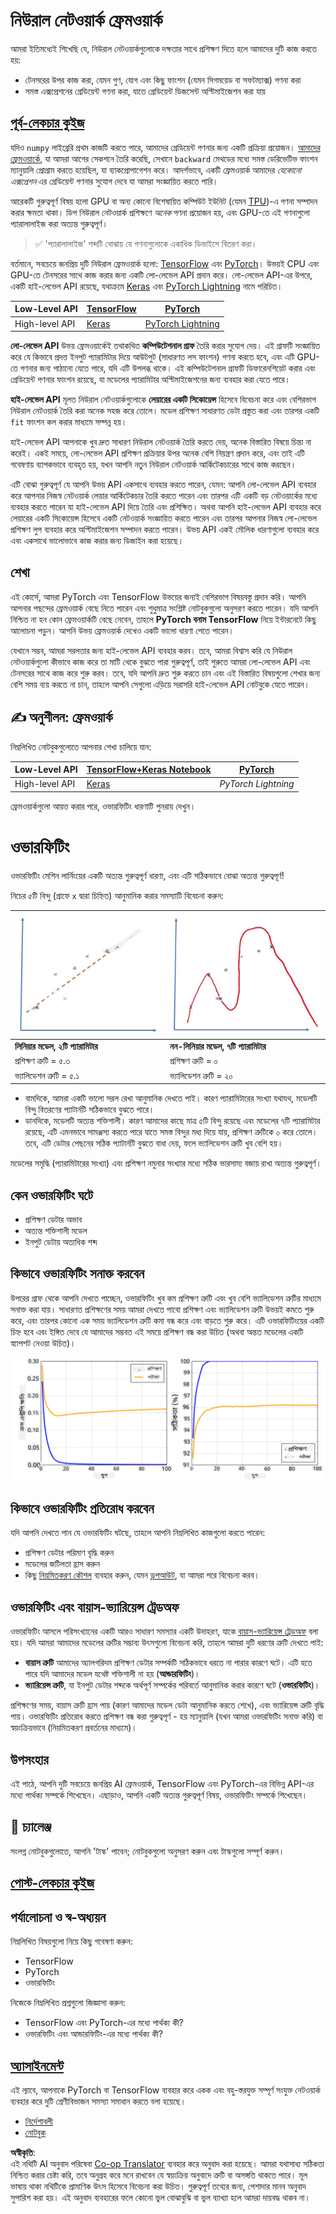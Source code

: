 <!--
CO_OP_TRANSLATOR_METADATA:
{
  "original_hash": "2b544f20b796402507fb05a0df893323",
  "translation_date": "2025-08-26T10:31:41+00:00",
  "source_file": "lessons/3-NeuralNetworks/05-Frameworks/README.md",
  "language_code": "bn"
}
-->
# নিউরাল নেটওয়ার্ক ফ্রেমওয়ার্ক

আমরা ইতিমধ্যেই শিখেছি যে, নিউরাল নেটওয়ার্কগুলোকে দক্ষতার সাথে প্রশিক্ষণ দিতে হলে আমাদের দুটি কাজ করতে হয়:

* টেনসরের উপর কাজ করা, যেমন গুণ, যোগ এবং কিছু ফাংশন (যেমন সিগময়েড বা সফটম্যাক্স) গণনা করা
* সমস্ত এক্সপ্রেশনের গ্রেডিয়েন্ট গণনা করা, যাতে গ্রেডিয়েন্ট ডিজসেন্ট অপ্টিমাইজেশন করা যায়

## [পূর্ব-লেকচার কুইজ](https://red-field-0a6ddfd03.1.azurestaticapps.net/quiz/105)

যদিও `numpy` লাইব্রেরি প্রথম কাজটি করতে পারে, আমাদের গ্রেডিয়েন্ট গণনার জন্য একটি প্রক্রিয়া প্রয়োজন। [আমাদের ফ্রেমওয়ার্কে](../../../../../lessons/3-NeuralNetworks/04-OwnFramework/OwnFramework.ipynb), যা আমরা আগের সেকশনে তৈরি করেছি, সেখানে `backward` মেথডের মধ্যে সমস্ত ডেরিভেটিভ ফাংশন ম্যানুয়ালি প্রোগ্রাম করতে হয়েছিল, যা ব্যাকপ্রোপাগেশন করে। আদর্শভাবে, একটি ফ্রেমওয়ার্ক আমাদের *যেকোনো এক্সপ্রেশন* এর গ্রেডিয়েন্ট গণনার সুযোগ দেবে যা আমরা সংজ্ঞায়িত করতে পারি।

আরেকটি গুরুত্বপূর্ণ বিষয় হলো GPU বা অন্য কোনো বিশেষায়িত কম্পিউট ইউনিট (যেমন [TPU](https://en.wikipedia.org/wiki/Tensor_Processing_Unit))-এ গণনা সম্পাদন করার ক্ষমতা থাকা। ডিপ নিউরাল নেটওয়ার্ক প্রশিক্ষণে *অনেক* গণনা প্রয়োজন হয়, এবং GPU-তে এই গণনাগুলো প্যারালালাইজ করা অত্যন্ত গুরুত্বপূর্ণ।

> ✅ 'প্যারালালাইজ' শব্দটি বোঝায় যে গণনাগুলোকে একাধিক ডিভাইসে বিতরণ করা।

বর্তমানে, সবচেয়ে জনপ্রিয় দুটি নিউরাল ফ্রেমওয়ার্ক হলো: [TensorFlow](http://TensorFlow.org) এবং [PyTorch](https://pytorch.org/)। উভয়ই CPU এবং GPU-তে টেনসরের সাথে কাজ করার জন্য একটি লো-লেভেল API প্রদান করে। লো-লেভেল API-এর উপরে, একটি হাই-লেভেল API রয়েছে, যথাক্রমে [Keras](https://keras.io/) এবং [PyTorch Lightning](https://pytorchlightning.ai/) নামে পরিচিত।

Low-Level API | [TensorFlow](http://TensorFlow.org) | [PyTorch](https://pytorch.org/)
--------------|-------------------------------------|--------------------------------
High-level API| [Keras](https://keras.io/) | [PyTorch Lightning](https://pytorchlightning.ai/)

**লো-লেভেল API** উভয় ফ্রেমওয়ার্কেই তথাকথিত **কম্পিউটেশনাল গ্রাফ** তৈরি করার সুযোগ দেয়। এই গ্রাফটি সংজ্ঞায়িত করে যে কিভাবে প্রদত্ত ইনপুট প্যারামিটার দিয়ে আউটপুট (সাধারণত লস ফাংশন) গণনা করতে হবে, এবং এটি GPU-তে গণনার জন্য পাঠানো যেতে পারে, যদি এটি উপলব্ধ থাকে। এই কম্পিউটেশনাল গ্রাফটি ডিফারেনশিয়েট করার এবং গ্রেডিয়েন্ট গণনার ফাংশন রয়েছে, যা মডেলের প্যারামিটার অপ্টিমাইজেশনের জন্য ব্যবহার করা যেতে পারে।

**হাই-লেভেল API** মূলত নিউরাল নেটওয়ার্কগুলোকে **লেয়ারের একটি সিকোয়েন্স** হিসেবে বিবেচনা করে এবং বেশিরভাগ নিউরাল নেটওয়ার্ক তৈরি করা অনেক সহজ করে তোলে। মডেল প্রশিক্ষণ সাধারণত ডেটা প্রস্তুত করা এবং তারপর একটি `fit` ফাংশন কল করার মাধ্যমে সম্পন্ন হয়।

হাই-লেভেল API আপনাকে খুব দ্রুত সাধারণ নিউরাল নেটওয়ার্ক তৈরি করতে দেয়, অনেক বিস্তারিত বিষয়ে চিন্তা না করেই। একই সময়ে, লো-লেভেল API প্রশিক্ষণ প্রক্রিয়ার উপর অনেক বেশি নিয়ন্ত্রণ প্রদান করে, এবং তাই এটি গবেষণায় ব্যাপকভাবে ব্যবহৃত হয়, যখন আপনি নতুন নিউরাল নেটওয়ার্ক আর্কিটেকচারের সাথে কাজ করছেন।

এটি বোঝা গুরুত্বপূর্ণ যে আপনি উভয় API একসাথে ব্যবহার করতে পারেন, যেমন: আপনি লো-লেভেল API ব্যবহার করে আপনার নিজস্ব নেটওয়ার্ক লেয়ার আর্কিটেকচার তৈরি করতে পারেন এবং তারপর এটি একটি বড় নেটওয়ার্কের মধ্যে ব্যবহার করতে পারেন যা হাই-লেভেল API দিয়ে তৈরি এবং প্রশিক্ষিত। অথবা আপনি হাই-লেভেল API ব্যবহার করে লেয়ারের একটি সিকোয়েন্স হিসেবে একটি নেটওয়ার্ক সংজ্ঞায়িত করতে পারেন এবং তারপর আপনার নিজস্ব লো-লেভেল প্রশিক্ষণ লুপ ব্যবহার করে অপ্টিমাইজেশন সম্পাদন করতে পারেন। উভয় API একই মৌলিক ধারণাগুলো ব্যবহার করে এবং একসাথে ভালোভাবে কাজ করার জন্য ডিজাইন করা হয়েছে।

## শেখা

এই কোর্সে, আমরা PyTorch এবং TensorFlow উভয়ের জন্যই বেশিরভাগ বিষয়বস্তু প্রদান করি। আপনি আপনার পছন্দের ফ্রেমওয়ার্ক বেছে নিতে পারেন এবং শুধুমাত্র সংশ্লিষ্ট নোটবুকগুলো অনুসরণ করতে পারেন। যদি আপনি নিশ্চিত না হন কোন ফ্রেমওয়ার্কটি বেছে নেবেন, তাহলে **PyTorch বনাম TensorFlow** নিয়ে ইন্টারনেটে কিছু আলোচনা পড়ুন। আপনি উভয় ফ্রেমওয়ার্ক দেখেও একটি ভালো ধারণা পেতে পারেন।

যেখানে সম্ভব, আমরা সরলতার জন্য হাই-লেভেল API ব্যবহার করব। তবে, আমরা বিশ্বাস করি যে নিউরাল নেটওয়ার্কগুলো কীভাবে কাজ করে তা মাটি থেকে বুঝতে পারা গুরুত্বপূর্ণ, তাই শুরুতে আমরা লো-লেভেল API এবং টেনসরের সাথে কাজ করে শুরু করব। তবে, যদি আপনি দ্রুত শুরু করতে চান এবং এই বিস্তারিত বিষয়গুলো শেখার জন্য বেশি সময় ব্যয় করতে না চান, তাহলে আপনি সেগুলো এড়িয়ে সরাসরি হাই-লেভেল API নোটবুকে যেতে পারেন।

## ✍️ অনুশীলন: ফ্রেমওয়ার্ক

নিম্নলিখিত নোটবুকগুলোতে আপনার শেখা চালিয়ে যান:

Low-Level API | [TensorFlow+Keras Notebook](../../../../../lessons/3-NeuralNetworks/05-Frameworks/IntroKerasTF.ipynb) | [PyTorch](../../../../../lessons/3-NeuralNetworks/05-Frameworks/IntroPyTorch.ipynb)
--------------|-------------------------------------|--------------------------------
High-level API| [Keras](../../../../../lessons/3-NeuralNetworks/05-Frameworks/IntroKeras.ipynb) | *PyTorch Lightning*

ফ্রেমওয়ার্কগুলো আয়ত্ত করার পরে, ওভারফিটিং ধারণাটি পুনরায় দেখুন।

# ওভারফিটিং

ওভারফিটিং মেশিন লার্নিংয়ের একটি অত্যন্ত গুরুত্বপূর্ণ ধারণা, এবং এটি সঠিকভাবে বোঝা অত্যন্ত গুরুত্বপূর্ণ!

নিচের ৫টি বিন্দু (গ্রাফে `x` দ্বারা চিহ্নিত) আনুমানিক করার সমস্যাটি বিবেচনা করুন:

![linear](../../../../../translated_images/overfit1.f24b71c6f652e59e6bed7245ffbeaecc3ba320e16e2221f6832b432052c4da43.bn.jpg) | ![overfit](../../../../../translated_images/overfit2.131f5800ae10ca5e41d12a411f5f705d9ee38b1b10916f284b787028dd55cc1c.bn.jpg)
-------------------------|--------------------------
**লিনিয়ার মডেল, ২টি প্যারামিটার** | **নন-লিনিয়ার মডেল, ৭টি প্যারামিটার**
প্রশিক্ষণ ত্রুটি = ৫.৩ | প্রশিক্ষণ ত্রুটি = ০
ভ্যালিডেশন ত্রুটি = ৫.১ | ভ্যালিডেশন ত্রুটি = ২০

* বামদিকে, আমরা একটি ভালো সরল রেখা আনুমানিক দেখতে পাই। কারণ প্যারামিটারের সংখ্যা যথাযথ, মডেলটি বিন্দু বিতরণের প্যাটার্নটি সঠিকভাবে বুঝতে পারে।
* ডানদিকে, মডেলটি অত্যন্ত শক্তিশালী। কারণ আমাদের কাছে মাত্র ৫টি বিন্দু রয়েছে এবং মডেলের ৭টি প্যারামিটার রয়েছে, এটি এমনভাবে সামঞ্জস্য করতে পারে যাতে সমস্ত বিন্দুর মধ্য দিয়ে যায়, প্রশিক্ষণ ত্রুটিকে ০ করে তোলে। তবে, এটি ডেটার পেছনের সঠিক প্যাটার্নটি বুঝতে বাধা দেয়, ফলে ভ্যালিডেশন ত্রুটি খুব বেশি হয়।

মডেলের সমৃদ্ধি (প্যারামিটারের সংখ্যা) এবং প্রশিক্ষণ নমুনার সংখ্যার মধ্যে সঠিক ভারসাম্য বজায় রাখা অত্যন্ত গুরুত্বপূর্ণ।

## কেন ওভারফিটিং ঘটে

  * প্রশিক্ষণ ডেটার অভাব
  * অত্যন্ত শক্তিশালী মডেল
  * ইনপুট ডেটায় অত্যধিক শব্দ

## কিভাবে ওভারফিটিং সনাক্ত করবেন

উপরের গ্রাফ থেকে আপনি দেখতে পাচ্ছেন, ওভারফিটিং খুব কম প্রশিক্ষণ ত্রুটি এবং খুব বেশি ভ্যালিডেশন ত্রুটির মাধ্যমে সনাক্ত করা যায়। সাধারণত প্রশিক্ষণের সময় আমরা দেখতে পাবো প্রশিক্ষণ এবং ভ্যালিডেশন ত্রুটি উভয়ই কমতে শুরু করে, এবং তারপর কোনো এক সময় ভ্যালিডেশন ত্রুটি কমা বন্ধ করে এবং বাড়তে শুরু করে। এটি ওভারফিটিংয়ের একটি চিহ্ন হবে এবং ইঙ্গিত দেবে যে আমাদের সম্ভবত এই সময়ে প্রশিক্ষণ বন্ধ করা উচিত (অথবা অন্তত মডেলের একটি স্ন্যাপশট নেওয়া উচিত)।

![overfitting](../../../../../translated_images/Overfitting.408ad91cd90b4371d0a81f4287e1409c359751adeb1ae450332af50e84f08c3e.bn.png)

## কিভাবে ওভারফিটিং প্রতিরোধ করবেন

যদি আপনি দেখতে পান যে ওভারফিটিং ঘটছে, তাহলে আপনি নিম্নলিখিত কাজগুলো করতে পারেন:

 * প্রশিক্ষণ ডেটার পরিমাণ বৃদ্ধি করুন
 * মডেলের জটিলতা হ্রাস করুন
 * কিছু [নিয়মিতকরণ কৌশল](../../4-ComputerVision/08-TransferLearning/TrainingTricks.md) ব্যবহার করুন, যেমন [ড্রপআউট](../../4-ComputerVision/08-TransferLearning/TrainingTricks.md#Dropout), যা আমরা পরে বিবেচনা করব।

## ওভারফিটিং এবং বায়াস-ভ্যারিয়েন্স ট্রেডঅফ

ওভারফিটিং আসলে পরিসংখ্যানের একটি আরও সাধারণ সমস্যার একটি উদাহরণ, যাকে [বায়াস-ভ্যারিয়েন্স ট্রেডঅফ](https://en.wikipedia.org/wiki/Bias%E2%80%93variance_tradeoff) বলা হয়। যদি আমরা আমাদের মডেলের ত্রুটির সম্ভাব্য উৎসগুলো বিবেচনা করি, তাহলে আমরা দুটি ধরণের ত্রুটি দেখতে পাই:

* **বায়াস ত্রুটি** আমাদের অ্যালগরিদম প্রশিক্ষণ ডেটার সম্পর্কটি সঠিকভাবে ধরতে না পারার কারণে ঘটে। এটি হতে পারে যদি আমাদের মডেল যথেষ্ট শক্তিশালী না হয় (**আন্ডারফিটিং**)।
* **ভ্যারিয়েন্স ত্রুটি**, যা ইনপুট ডেটার শব্দকে অর্থপূর্ণ সম্পর্কের পরিবর্তে আনুমানিক করার কারণে ঘটে (**ওভারফিটিং**)।

প্রশিক্ষণের সময়, বায়াস ত্রুটি হ্রাস পায় (কারণ আমাদের মডেল ডেটা আনুমানিক করতে শেখে), এবং ভ্যারিয়েন্স ত্রুটি বৃদ্ধি পায়। ওভারফিটিং প্রতিরোধ করতে প্রশিক্ষণ বন্ধ করা গুরুত্বপূর্ণ - হয় ম্যানুয়ালি (যখন আমরা ওভারফিটিং সনাক্ত করি) বা স্বয়ংক্রিয়ভাবে (নিয়মিতকরণ প্রবর্তনের মাধ্যমে)।

## উপসংহার

এই পাঠে, আপনি দুটি সবচেয়ে জনপ্রিয় AI ফ্রেমওয়ার্ক, TensorFlow এবং PyTorch-এর বিভিন্ন API-এর মধ্যে পার্থক্য সম্পর্কে শিখেছেন। এছাড়াও, আপনি একটি অত্যন্ত গুরুত্বপূর্ণ বিষয়, ওভারফিটিং সম্পর্কে শিখেছেন।

## 🚀 চ্যালেঞ্জ

সংলগ্ন নোটবুকগুলোতে, আপনি 'টাস্ক' পাবেন; নোটবুকগুলো অনুসরণ করুন এবং টাস্কগুলো সম্পূর্ণ করুন।

## [পোস্ট-লেকচার কুইজ](https://red-field-0a6ddfd03.1.azurestaticapps.net/quiz/205)

## পর্যালোচনা ও স্ব-অধ্যয়ন

নিম্নলিখিত বিষয়গুলো নিয়ে কিছু গবেষণা করুন:

- TensorFlow
- PyTorch
- ওভারফিটিং

নিজেকে নিম্নলিখিত প্রশ্নগুলো জিজ্ঞাসা করুন:

- TensorFlow এবং PyTorch-এর মধ্যে পার্থক্য কী?
- ওভারফিটিং এবং আন্ডারফিটিং-এর মধ্যে পার্থক্য কী?

## [অ্যাসাইনমেন্ট](lab/README.md)

এই ল্যাবে, আপনাকে PyTorch বা TensorFlow ব্যবহার করে একক এবং বহু-স্তরযুক্ত সম্পূর্ণ সংযুক্ত নেটওয়ার্ক ব্যবহার করে দুটি শ্রেণীবিভাজন সমস্যা সমাধান করতে বলা হয়েছে।

* [নির্দেশাবলী](lab/README.md)
* [নোটবুক](../../../../../lessons/3-NeuralNetworks/05-Frameworks/lab/LabFrameworks.ipynb)

**অস্বীকৃতি**:  
এই নথিটি AI অনুবাদ পরিষেবা [Co-op Translator](https://github.com/Azure/co-op-translator) ব্যবহার করে অনুবাদ করা হয়েছে। আমরা যথাসাধ্য সঠিকতা নিশ্চিত করার চেষ্টা করি, তবে অনুগ্রহ করে মনে রাখবেন যে স্বয়ংক্রিয় অনুবাদে ত্রুটি বা অসঙ্গতি থাকতে পারে। মূল ভাষায় থাকা নথিটিকে প্রামাণিক উৎস হিসেবে বিবেচনা করা উচিত। গুরুত্বপূর্ণ তথ্যের জন্য, পেশাদার মানব অনুবাদ সুপারিশ করা হয়। এই অনুবাদ ব্যবহারের ফলে কোনো ভুল বোঝাবুঝি বা ভুল ব্যাখ্যা হলে আমরা দায়বদ্ধ থাকব না।